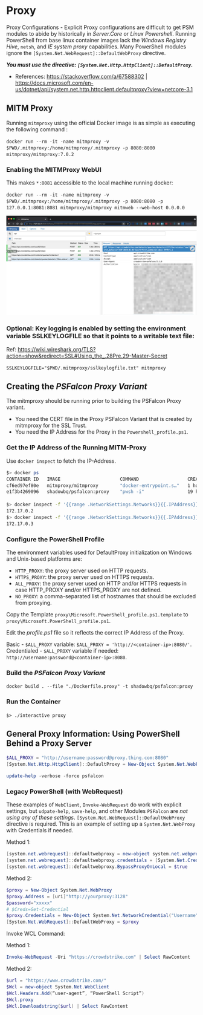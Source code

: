 # Proxy

Proxy Configurations - Explicit Proxy configurations are difficult to get PSM modules to abide by historically in *Server.Core* or *Linux Powershell*. Running PowerShell from base linux container images lack the *Windows Registry Hive*, `netsh`, and *IE system proxy* capabilities. Many PowerShell modules ignore the `[System.Net.WebRequest]::DefaultWebProxy` directive.

***You must use the directive:  `[System.Net.Http.HttpClient]::DefaultProxy`.***

* References: <https://stackoverflow.com/a/67588302> | <https://docs.microsoft.com/en-us/dotnet/api/system.net.http.httpclient.defaultproxy?view=netcore-3.1>

## MITM Proxy

Running `mitmproxy` using the official Docker image is as simple as executing the following command :

`docker run --rm -it -name mitmproxy -v $PWD/.mitmproxy:/home/mitmproxy/.mitmproxy -p 8080:8080 mitmproxy/mitmproxy:7.0.2`

### Enabling the MITMProxy WebUI

This makes `*:8081` accessible to the local machine running docker:

`docker run --rm -it -name mitmproxy -v $PWD/.mitmproxy:/home/mitmproxy/.mitmproxy -p 8080:8080 -p 127.0.0.1:8081:8081 mitmproxy/mitmproxy mitmweb --web-host 0.0.0.0`

![MITM-PROXY](mitm-in-action.png)

### Optional: Key logging is enabled by setting the environment variable SSLKEYLOGFILE so that it points to a writable text file:

Ref: <https://wiki.wireshark.org/TLS?action=show&redirect=SSL#Using_the_.28Pre.29-Master-Secret>

`SSLKEYLOGFILE="$PWD/.mitmproxy/sslkeylogfile.txt" mitmproxy`

## Creating the *PSFalcon Proxy Variant*

The mitmproxy should be running prior to building the PSFalcon Proxy variant.  

* You need the CERT file in the Proxy PSFalcon Variant that is created by mitmproxy for the SSL Trust.
* You need the IP Address for the Proxy in the `Powershell_profile.ps1`.

### Get the IP Address of the Running MITM-Proxy

Use `docker inspect` to fetch the IP-Address.

```bash
$> docker ps
CONTAINER ID   IMAGE                      COMMAND                  CREATED              STATUS              PORTS                                                                 NAMES
cf6ed97ef80e   mitmproxy/mitmproxy        "docker-entrypoint.s…"   1 hour ago           Up 1 hour         0.0.0.0:8080->8080/tcp, :::8080->8080/tcp, 127.0.0.1:8081->8081/tcp   mitmproxy
e1f3b4269096   shadowbq/psfalcon:proxy    "pwsh -i"                19 hours ago         Up 19 hours                                                                             psfalcon

$> docker inspect -f '{{range .NetworkSettings.Networks}}{{.IPAddress}}{{end}}' mitmproxy
172.17.0.2
$> docker inspect -f '{{range .NetworkSettings.Networks}}{{.IPAddress}}{{end}}' psfalcon
172.17.0.3
```

### Configure the PowerShell Profile

The environment variables used for DefaultProxy initialization on Windows and Unix-based platforms are:  

* `HTTP_PROXY`: the proxy server used on HTTP requests.
* `HTTPS_PROXY`: the proxy server used on HTTPS requests.
* `ALL_PROXY`: the proxy server used on HTTP and/or HTTPS requests in case HTTP_PROXY and/or HTTPS_PROXY are not defined.
* `NO_PROXY`: a comma-separated list of hostnames that should be excluded from proxying.

Copy the Template `proxy\Microsoft.PowerShell_profile.ps1.template` to `proxy\Microsoft.PowerShell_profile.ps1`.  

Edit the *profile.ps1* file so it reflects the correct IP Address of the Proxy.

Basic - `$ALL_PROXY` variable: `$ALL_PROXY = 'http://<container-ip>:8080/'`.   
Credentialed - `$ALL_PROXY` variable if needed: `http://username:password@<container-ip>:8080`.  


### Build the *PSFalcon Proxy Variant* 

`docker build . --file "./Dockerfile.proxy" -t shadowbq/psfalcon:proxy`

### Run the Container

`$> ./interactive proxy`

## General Proxy Information: Using PowerShell Behind a Proxy Server

```powershell
$ALL_PROXY = "http://username:password@proxy.thing.com:8080"
[System.Net.Http.HttpClient]::DefaultProxy = New-Object System.Net.WebProxy($ALL_PROXY)
```

```powershell
update-help -verbose -force psfalcon
```

### Legacy PowerShell (with WebRequest)

These examples of `WebClient`, `Invoke-WebRequest` do work with explicit settings, but `udpate-help`, `save-help`, and other Modules `PSFalcon` are *not using any of these settings*.
`[System.Net.WebRequest]::DefaultWebProxy` directive is required. This is an example of setting up a `System.Net.WebProxy` with Credentials if needed.

Method 1:

```powershell
[system.net.webrequest]::defaultwebproxy = new-object system.net.webproxy('http://x.x.x.x:80')
[system.net.webrequest]::defaultwebproxy.credentials = [System.Net.CredentialCache]::DefaultNetworkCredentials
[system.net.webrequest]::defaultwebproxy.BypassProxyOnLocal = $true
```

Method 2:

```powershell
$proxy = New-Object System.Net.WebProxy
$proxy.Address = [uri]"http://yourproxy:3128"
$password="xxxxx"
# $Creds=Get-Credential
$proxy.Credentials = New-Object System.Net.NetworkCredential("Username",$password)
[System.Net.WebRequest]::DefaultWebProxy = $proxy
```

Invoke WCL Command:

Method 1:

```powershell
Invoke-WebRequest -Uri "https://crowdstrike.com" | Select RawContent
```

Method 2:

```powershell
$url = "https://www.crowdstrike.com/"
$Wcl = new-object System.Net.WebClient
$Wcl.Headers.Add(“user-agent”, “PowerShell Script”)
$Wcl.proxy
$Wcl.Downloadstring($url) | Select RawContent
```
